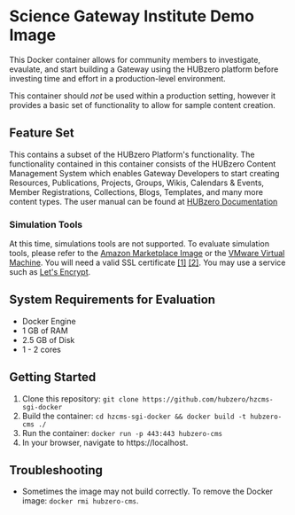 # Science Gateway Institute Demo Image
This Docker container allows for community members to investigate, evaulate, and start building a Gateway using the HUBzero platform before investing time and effort in a production-level environment.

This container should _not_ be used within a production setting, however it provides a basic set of functionality to allow for sample content creation.

## Feature Set
This contains a subset of the HUBzero Platform's functionality. The functionality contained in this container consists of the HUBzero Content Management System which enables Gateway Developers to start creating Resources, Publications, Projects, Groups, Wikis, Calendars & Events, Member Registrations, Collections, Blogs, Templates, and many more content types. The user manual can be found at [HUBzero Documentation](https://hubzero.org/documentation)

### Simulation Tools
At this time, simulations tools are not supported. To evaluate simulation tools, please refer to the [Amazon Marketplace Image](https://aws.amazon.com/marketplace/pp/B00THHMFEQ?qid=1496176303315&sr=0-1&ref_=srh_res_product_title) or the [VMware Virtual Machine](https://hubzero.org/download). You will need a valid SSL certificate [[1]](https://hubzero.org/documentation/2.1.0/installationrh/installrh.hzvncproxydws) [[2]](https://hubzero.org/documentation/2.1.0/installationrh/installrh.cms). You may use a service such as [Let's Encrypt](https://certbot.eff.org/).

## System Requirements for Evaluation
* Docker Engine
* 1 GB of RAM
* 2.5 GB of Disk
* 1 - 2 cores

## Getting Started
1. Clone this repository: `git clone https://github.com/hubzero/hzcms-sgi-docker`
1. Build the container: `cd hzcms-sgi-docker && docker build -t hubzero-cms ./`
1. Run the container: `docker run -p 443:443 hubzero-cms`
1. In your browser, navigate to https://localhost.

## Troubleshooting
* Sometimes the image may not build correctly. To remove the Docker image: `docker rmi hubzero-cms`.

